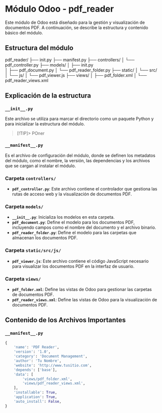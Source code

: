 # Módulo Odoo - pdf_reader

Este módulo de Odoo está diseñado para la gestión y visualización de documentos PDF. A continuación, se describe la estructura y contenido básico del módulo.

## Estructura del módulo
pdf_reader/ 
├── init.py 
├── manifest.py 
├── controllers/ 
│     └── pdf_controller.py 
├── models/ 
│    ├── init.py  
│    ├── pdf_document.py 
│    └── pdf_reader_folder.py
├── static/ 
│     └── src/ 
│           └── js/ 
│                └── pdf_viewer.js 
├── views/ 
│     ├── pdf_folder.xml 
│     └── pdf_reader_views.xml


## Explicación de la estructura

### `__init__.py`
Este archivo se utiliza para marcar el directorio como un paquete Python y para inicializar la estructura del módulo.
> [!TIP]>
> POner

### `__manifest__.py`
Es el archivo de configuración del módulo, donde se definen los metadatos del módulo, como el nombre, la versión, las dependencias y los archivos que se cargan al instalar el módulo.

### Carpeta `controllers/`
- **`pdf_controller.py`**: Este archivo contiene el controlador que gestiona las rutas de acceso web y la visualización de documentos PDF.

### Carpeta `models/`
- **`__init__.py`**: Inicializa los modelos en esta carpeta.
- **`pdf_document.py`**: Define el modelo para los documentos PDF, incluyendo campos como el nombre del documento y el archivo binario.
- **`pdf_reader_folder.py`**: Define el modelo para las carpetas que almacenan los documentos PDF.

### Carpeta `static/src/js/`
- **`pdf_viewer.js`**: Este archivo contiene el código JavaScript necesario para visualizar los documentos PDF en la interfaz de usuario.

### Carpeta `views/`
- **`pdf_folder.xml`**: Define las vistas de Odoo para gestionar las carpetas de documentos PDF.
- **`pdf_reader_views.xml`**: Define las vistas de Odoo para la visualización de documentos PDF.

## Contenido de los Archivos Importantes

### `__manifest__.py`
```python
{
    'name': 'PDF Reader',
    'version': '1.0',
    'category': 'Document Management',
    'author': 'Tu Nombre',
    'website': 'http://www.tusitio.com',
    'depends': ['base'],
    'data': [
        'views/pdf_folder.xml',
        'views/pdf_reader_views.xml',
    ],
    'installable': True,
    'application': True,
    'auto_install': False,
}
